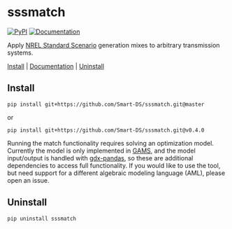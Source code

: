 # sssmatch

[![PyPI](https://img.shields.io/pypi/v/sssmatch.svg)](https://pypi.python.org/pypi/sssmatch/)
[![Documentation](https://img.shields.io/badge/docs-ready-blue.svg)](http://smart-ds.github.io/sssmatch)

Apply [NREL Standard Scenario](https://www.nrel.gov/analysis/data-tech-baseline.html) 
generation mixes to arbitrary transmission systems.

[Install](#install) | [Documentation](http://smart-ds.github.io/sssmatch) | [Uninstall](#uninstall)

## Install

```
pip install git+https://github.com/Smart-DS/sssmatch.git@master
```

or

```
pip install git+https://github.com/Smart-DS/sssmatch.git@v0.4.0
```

Running the match functionality requires solving an optimization model. 
Currently the model is only implemented in [GAMS](https://www.gams.com/), and 
the model input/output is handled with [gdx-pandas](https://github.com/NREL/gdx-pandas), 
so these are additional dependencies to access full functionality. If you would
like to use the tool, but need support for a different algebraic modeling 
language (AML), please open an issue.

## Uninstall

```
pip uninstall sssmatch
```
